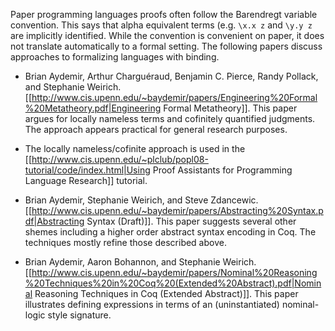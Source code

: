 Paper programming languages proofs often follow the Barendregt variable convention. This says that alpha equivalent terms (e.g. `\x.x z` and `\y.y z`
are implicitly identified.  While the convention is convenient on paper, it does not translate automatically to a formal setting.  The following papers
discuss approaches to formalizing languages with binding.

 * Brian Aydemir, Arthur Charguéraud, Benjamin C. Pierce, Randy Pollack, and Stephanie Weirich. [[http://www.cis.upenn.edu/~baydemir/papers/Engineering%20Formal%20Metatheory.pdf|Engineering Formal Metatheory]]. This paper argues for locally nameless terms and cofinitely quantified judgments.  The approach appears practical for general research purposes.

 * The locally nameless/cofinite approach is used in the [[http://www.cis.upenn.edu/~plclub/popl08-tutorial/code/index.html|Using Proof Assistants for Programming Language Research]] tutorial.

 * Brian Aydemir, Stephanie Weirich, and Steve Zdancewic. [[http://www.cis.upenn.edu/~baydemir/papers/Abstracting%20Syntax.pdf|Abstracting Syntax (Draft)]]. This paper suggests several other shemes including a higher order abstract syntax encoding in Coq.  The techniques mostly refine those described above.

 * Brian Aydemir, Aaron Bohannon, and Stephanie Weirich. [[http://www.cis.upenn.edu/~baydemir/papers/Nominal%20Reasoning%20Techniques%20in%20Coq%20(Extended%20Abstract).pdf|Nominal Reasoning Techniques in Coq (Extended Abstract)]].  This paper illustrates defining expressions in terms of an (uninstantiated) nominal-logic style signature.
